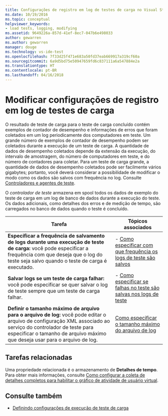 ```yaml
---
title: Configurações de registro em log de testes de carga no Visual Studio | Microsoft Docs
ms.date: 10/19/2016
ms.topic: conceptual
helpviewer_keywords:
- load tests, logging, modifying
ms.assetid: 9649226a-857d-41ef-8ec7-047b6e498033
author: gewarren
ms.author: gewarren
manager: douge
ms.technology: vs-ide-test
ms.openlocfilehash: 7f33d25f471e683a50fd37eab669917a319cf60a
ms.sourcegitcommit: 6a9d5bd75e50947659fd6c837111a6a547884e2a
ms.translationtype: HT
ms.contentlocale: pt-BR
ms.lasthandoff: 04/16/2018
---
```

# <a name="modify-load-test-logging-settings"></a>Modificar configurações de registro em log de testes de carga

O resultado de teste de carga para o teste de carga concluído contém exemplos de contador de desempenho e informações de erros que foram coletados em um log periodicamente dos computadores em teste. Um grande número de exemplos de contador de desempenho podem ser coletados durante a execução de um teste de carga. A quantidade de dados de desempenho coletados depende da extensão da execução, do intervalo de amostragem, do número de computadores em teste, e do número de contadores para coletar. Para um teste de carga grande, a quantidade de dados de desempenho coletados pode ser facilmente vários gigabytes; portanto, você deverá considerar a possibilidade de modificar o modo como os dados são salvos com frequência no log. Consulte [Controladores e agentes de teste](configure-test-agents-and-controllers-for-load-tests.md).

O *controlador de teste* armazena em spool todos os dados de exemplo do teste de carga em um log de banco de dados durante a execução do teste. Os dados adicionais, como detalhes dos erros e de medição de tempo, são carregados no banco de dados quando o teste é concluído.

|Tarefa|Tópicos associados|
|----------|-----------------------|
|**Especificar a frequência de salvamento de logs durante uma execução de teste de carga:** você pode especificar a frequência com que deseja que o log do teste seja salvo quando o teste de carga é executado.|-   [Como especificar com que frequência os logs de teste são salvos](../test/how-to-specify-how-frequently-test-logs-are-saved.md)|
|**Salvar logs se um teste de carga falhar:** você pode especificar se quer salvar o log de teste sempre que um teste de carga falhar.|-   [Como especificar se falhas no teste são salvas nos logs de teste](../test/how-to-specify-if-test-failures-are-saved-to-test-logs.md)|
|**Definir o tamanho máximo de arquivo para o arquivo de log:** você pode editar o arquivo de configuração XML associado ao serviço do controlador de teste para especificar o tamanho de arquivo máximo que deseja usar para o arquivo de log.|[Como especificar o tamanho máximo do arquivo de log](../test/how-to-specify-the-maximum-size-for-the-log-file.md)|

## <a name="related-tasks"></a>Tarefas relacionadas

Uma propriedade relacionada é o armazenamento de **Detalhes de tempo**. Para obter mais informações, consulte [Como configurar a coleta de detalhes completos para habilitar o gráfico de atividade de usuário virtual](../test/how-to-configure-load-tests-to-collect-full-details.md).

## <a name="see-also"></a>Consulte também

- [Definindo configurações de execução de teste de carga](../test/configure-load-test-run-settings.md)
